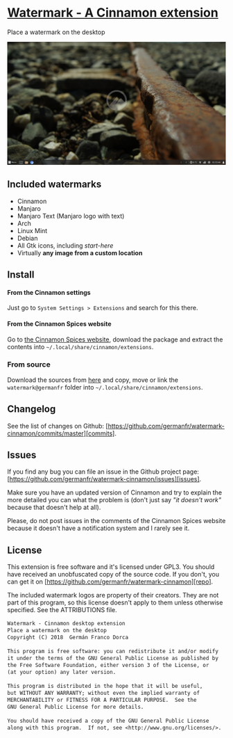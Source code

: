 # [Watermark - A Cinnamon extension][repo]

Place a watermark on the desktop

[![Screenshot](screenshot.png)][repo]

## Included watermarks
 * Cinnamon
 * Manjaro
 * Manjaro Text (Manjaro logo with text)
 * Arch
 * Linux Mint
 * Debian
 * All Gtk icons, including *start-here*
 * Virtually **any image from a custom location**

## Install
#### From the Cinnamon settings
Just go to `System Settings > Extensions` and search for this there.

#### From the Cinnamon Spices website
Go to [the Cinnamon Spices website][spices], download the package and extract the contents into `~/.local/share/cinnamon/extensions`.

### From source
Download the sources from [here][repo] and copy, move or link the `watermark@germanfr` folder into `~/.local/share/cinnamon/extensions`.

## Changelog
See the list of changes on Github:  [https://github.com/germanfr/watermark-cinnamon/commits/master][commits].

## Issues
If you find any bug you can file an issue in the Github project page: [https://github.com/germanfr/watermark-cinnamon/issues][issues].

Make sure you have an updated version of Cinnamon and try to explain the more detailed you can what the problem is (don't just say _"it doesn't work"_ because that doesn't help at all).

Please, do not post issues in the comments of the Cinnamon Spices website because it doesn't have a notification system and I rarely see it.

## License
This extension is free software and it's licensed under GPL3.
You should have received an unobfuscated copy of the source code. If you don't, you can get it on [https://github.com/germanfr/watermark-cinnamon][repo].

The included watermark logos are property of their creators. They are not part of this program, so this license doesn't apply to them unless otherwise specified. See the ATTRIBUTIONS file.

```
Watermark - Cinnamon desktop extension
Place a watermark on the desktop
Copyright (C) 2018  Germán Franco Dorca

This program is free software: you can redistribute it and/or modify
it under the terms of the GNU General Public License as published by
the Free Software Foundation, either version 3 of the License, or
(at your option) any later version.

This program is distributed in the hope that it will be useful,
but WITHOUT ANY WARRANTY; without even the implied warranty of
MERCHANTABILITY or FITNESS FOR A PARTICULAR PURPOSE.  See the
GNU General Public License for more details.

You should have received a copy of the GNU General Public License
along with this program.  If not, see <http://www.gnu.org/licenses/>.
```

[repo]: https://github.com/germanfr/watermark-cinnamon
[commits]: https://github.com/germanfr/watermark-cinnamon/commits/master
[issues]: https://github.com/germanfr/watermark-cinnamon/issues
[releases]: https://github.com/germanfr/watermark-cinnamon/releases
[spices]: https://cinnamon-spices.linuxmint.com/extensions/view/46
